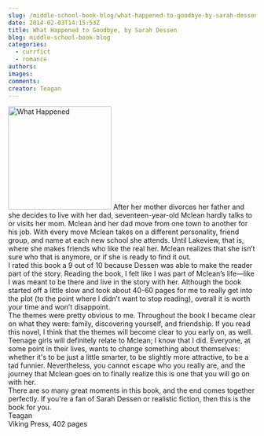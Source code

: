 ```yaml
---
slug: /middle-school-book-blog/what-happened-to-goodbye-by-sarah-dessen-2
date: 2014-02-03T14:15:53Z
title: What Happened to Goodbye, by Sarah Dessen
blog: middle-school-book-blog
categories:
  - currfict
  - romance
authors:
images:
comments:
creator: Teagan
---
```


<img src="https//d202m5krfqbpi5.cloudfront.net/books/1347810788l/8492856.jpg" alt="What Happened" height="210" class="alignleft size-thumbnail wp-image-803"/> After her mother divorces her father and she decides to live with her dad, seventeen-year-old Mclean hardly talks to or visits her mom. Mclean and her dad move from one town to another for his job. With every move Mclean takes on a different personality, friend group, and name at each new school she attends. Until Lakeview, that is, where she makes friends who like the real her. Mclean realizes that she isn’t sure who that is anymore, or if she is ready to find it out.<br />I rated this book a 9 out of 10 because Dessen was able to make the reader part of the story. Reading the book, I felt like I was part of Mclean’s life—like I was meant to be there and live in the story with her. Although the book started off a little slow and took about 40-60 pages for me to really get into the plot (to the point where I didn’t want to stop reading), overall it is worth your time and won’t disappoint.<br />The themes were pretty obvious to me. Throughout the book I became clear on what they were: family, discovering yourself, and friendship. If you read this novel, I think that the themes will become clear to you early on, as well.<br />Teenage girls will definitely relate to Mclean; I know that I did. Everyone, at some point in their lives, wants to change something about themselves: whether it's to be just a little smarter, to be slightly more attractive, to be a tad funnier. Nevertheless, you cannot escape who you really are, and the journey that Mclean goes on to finally realize this is one that you will go on with her.<br />There are so many great moments in this book, and the end comes together perfectly. If you're a fan of Sarah Dessen or realistic fiction, then this is the book for you.<br />Teagan<br />Viking Press, 402 pages

